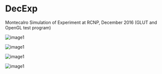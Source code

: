 # DecExp
Montecalro Simulation of Experiment at RCNP, December 2016
(GLUT and OpenGL test program)

![image1](https://github.com/szkny/DecExp/wiki/images/animation1.gif)

![image1](https://github.com/szkny/DecExp/wiki/images/DecExp1.png)

![image1](https://github.com/szkny/DecExp/wiki/images/DecExp2.png)

![image1](https://github.com/szkny/DecExp/wiki/images/DecExp3.png)
